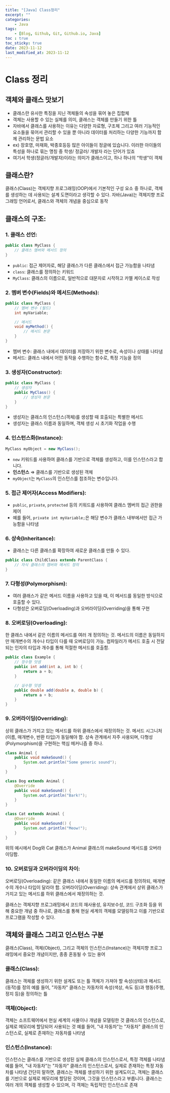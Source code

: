 ```yaml
---
title: "[Java] Class정리"
excerpt: ""
categories:
    - Java
tags:
    - [Blog, Github, Git, Github.io, Java]
toc : true
toc_sticky: true
date: 2023-11-12
last_modified_at: 2023-11-12
---
```

# Class 정리

## 객체와 클래스 맛보기

- 클래스란 유사한 특징을 지닌 객체들의 속성을 묶어 놓은 집합체
- 객체는 사용할 수 있는 실체를 의미, 클래스는 객체를 만들기 위한 틀
- 자바에서 클래스를 사용하는 이유는 다양한 자료형, 구조체 그리고 여러 기능적인 요소들을 묶어서 관리할 수 있을 뿐 아니라 데이터를 처리하는 다양한 기능까지 함께 관리하는 문법 요소
- ex) 장호영, 마재화, 박종호등등 많은 아이들이 정글에 있습니다. 이러한 아이들의 특성을 하나로 묶는 명칭 중 학생/ 정글러/ 개발자 라는 단어가 있죠
- 여기서 학생(정글러/개발자)이라는 의미가 클래스이고, 하나 하나의 “학생”이 객체

## 클래스란?
클래스(Class)는 객체지향 프로그래밍(OOP)에서 기본적인 구성 요소 중 하나로, 객체를 생성하는 데 사용되는 설계 도면이라고 생각할 수 있다. 자바(Java)는 객체지향 프로그래밍 언어로서, 클래스와 객체의 개념을 중심으로 동작

## 클래스의 구조:

### 1. 클래스 선언:
    
```java
public class MyClass {
    // 클래스 멤버와 메서드 정의
}
```
    
- `public`: 접근 제어자로, 해당 클래스가 다른 클래스에서 접근 가능함을 나타냄
- `class`: 클래스를 정의하는 키워드
- `MyClass`: 클래스의 이름으로, 일반적으로 대문자로 시작하고 카멜 케이스로 작성

### 2. 멤버 변수(Fields)와 메서드(Methods):
    
```java
public class MyClass {
    // 멤버 변수 (필드)
    int myVariable;

    // 메서드
    void myMethod() {
        // 메서드 본문
    }
}
```

- 멤버 변수: 클래스 내에서 데이터를 저장하기 위한 변수로, 속성이나 상태를 나타냄
- 메서드: 클래스 내에서 어떤 동작을 수행하는 함수로, 특정 기능을 정의

### 3. 생성자(Constructor):

```java
public class MyClass {
    // 생성자
    public MyClass() {
        // 생성자 본문
    }
}
```

- 생성자는 클래스의 인스턴스(객체)를 생성할 때 호출되는 특별한 메서드
- 생성자는 클래스 이름과 동일하며, 객체 생성 시 초기화 작업을 수행

### 4. 인스턴스화(Instance):

```java
MyClass myObject = new MyClass();
```

- `new` 키워드를 사용하여 클래스를 기반으로 객체를 생성하고, 이를 인스턴스라고 합니다.
- **인스턴스** ⇒ 클래스를 기반으로 생성된 객체
- `myObject`는 `MyClass`의 인스턴스를 참조하는 변수입니다.

### 5. 접근 제어자(Access Modifiers):
- `public`, `private`, `protected` 등의 키워드를 사용하여 클래스 멤버의 접근 권한을 제어
- 예를 들어, `private int myVariable;`은 해당 변수가 클래스 내부에서만 접근 가능함을 나타냄

### 6. 상속(Inheritance):
- 클래스는 다른 클래스를 확장하여 새로운 클래스를 만들 수 있다.

```java
public class ChildClass extends ParentClass {
    // 자식 클래스의 멤버와 메서드 정의
}
```

### 7. 다형성(Polymorphism):

- 여러 클래스가 같은 메서드 이름을 사용하고 있을 때, 이 메서드를 동일한 방식으로 호출할 수 있다.
- 다형성은 오버로딩(Overloading)과 오버라이딩(Overriding)을 통해 구현

### 8. 오버로딩(Overloading):

한 클래스 내에서 같은 이름의 메서드를 여러 개 정의하는 것.
메서드의 이름은 동일하지만 매개변수의 개수나 타입이 다를 때 오버로딩이 가능.
컴파일러가 메서드 호출 시 전달되는 인자의 타입과 개수를 통해 적절한 메서드를 호출함.

```java
public class Example {
    // 정수형 덧셈
    public int add(int a, int b) {
        return a + b;
    }

    // 실수형 덧셈
    public double add(double a, double b) {
        return a + b;
    }
}
```

### 9. 오버라이딩(Overriding):

상위 클래스가 가지고 있는 메서드를 하위 클래스에서 재정의하는 것.
메서드 시그니처(이름, 매개변수, 반환 타입)가 동일해야 함.
상속 관계에서 자주 사용되며, 다형성(Polymorphism)을 구현하는 핵심 메커니즘 중 하나.

```java
class Animal {
    public void makeSound() {
        System.out.println("Some generic sound");
    }
}

class Dog extends Animal {
    @Override
    public void makeSound() {
        System.out.println("Bark!");
    }
}

class Cat extends Animal {
    @Override
    public void makeSound() {
        System.out.println("Meow!");
    }
}
```

위의 예시에서 Dog와 Cat 클래스가 Animal 클래스의 makeSound 메서드를 오버라이딩함.

### 10. 오버로딩과 오버라이딩의 차이:

오버로딩(Overloading): 같은 클래스 내에서 동일한 이름의 메서드를 정의하되, 매개변수의 개수나 타입이 달라야 함.
오버라이딩(Overriding): 상속 관계에서 상위 클래스가 가지고 있는 메서드를 하위 클래스에서 재정의하는 것.

클래스는 객체지향 프로그래밍에서 코드의 재사용성, 유지보수성, 코드 구조화 등을 위해 중요한 개념 중 하나로, 클래스를 통해 현실 세계의 객체를 모델링하고 이를 기반으로 프로그램을 작성할 수 있다.

## 객체와 클래스 그리고 인스턴스 구분
클래스(Class), 객체(Object), 그리고 객체의 인스턴스(Instance)는 객체지향 프로그래밍에서 중요한 개념이지만, 종종 혼동될 수 있는 용어

### 클래스(Class):
클래스는 객체를 생성하기 위한 설계도 또는 틀
객체가 가져야 할 속성(상태)과 메서드(동작)를 정의
예를 들어, "자동차" 클래스는 자동차의 속성(색상, 속도 등)과 행동(주행, 정지 등)을 정의하는 틀

### 객체(Object):
객체는 소프트웨어에서 현실 세계의 사물이나 개념을 모델링한 것
클래스의 인스턴스로, 실제로 메모리에 할당되어 사용되는 것
예를 들어, "내 자동차"는 "자동차" 클래스의 인스턴스로, 실제로 존재하는 자동차를 나타냄

### 인스턴스(Instance):
인스턴스는 클래스를 기반으로 생성된 실체
클래스의 인스턴스로서, 특정 객체를 나타냄
예를 들어, "내 자동차"는 "자동차" 클래스의 인스턴스로서, 실제로 존재하는 특정 자동차를 나타냄
간단히 말하면, 클래스는 객체를 생성하기 위한 설계도이고, 객체는 클래스를 기반으로 실제로 메모리에 할당된 것이며, 그것을 인스턴스라고 부릅니다. 클래스는 여러 개의 객체를 생성할 수 있으며, 각 객체는 독립적인 인스턴스로 존재
